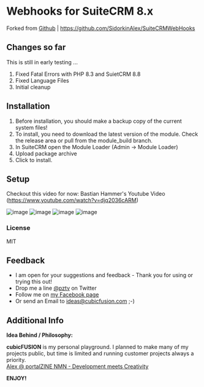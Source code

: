 # Webhooks for SuiteCRM 8.x
Forked from [Github](https://github.com/SidorkinAlex/SuiteCRMWebHooks) | https://github.com/SidorkinAlex/SuiteCRMWebHooks

## Changes so far
This is still in early testing ...

1. Fixed Fatal Errors with PHP 8.3 and SuietCRM 8.8
2. Fixed Language Files
3. Initial cleanup

## Installation

1. Before installation, you should make a backup copy of the current system files!
2. To install, you need to download the latest version of the module. Check the release area or pull from the module_build branch.
3. In SuiteCRM open the Module Loader (Admin -> Module Loader)
4. Upload package archive
5. Click to install.


## Setup
Checkout this video for now:
Bastian Hammer's Youtube Video (https://www.youtube.com/watch?v=djq2036cARM)

![image](https://portalzine.de/my-assets/github/suitecrm/webhook/1.png)
![image](https://portalzine.de/my-assets/github/suitecrm/webhook/2.png)
![image](https://portalzine.de/my-assets/github/suitecrm/webhook/3.png)
![image](https://portalzine.de/my-assets/github/suitecrm/webhook/4.png)
  
### License
MIT

## Feedback
* I am open for your suggestions and feedback - Thank you for using or trying this out!
* Drop me a line [@pztv][2] on Twitter
* Follow me on [my Facebook page][3]
* Or send an Email to [ideas@cubicfusion.com][4] ;-)

## Additional Info
**Idea Behind / Philosophy:**  

**cubicFUSION** is my personal playground. I planned to make many of my projects public, but time is limited and running customer projects always a priority.  
[Alex @ portalZINE NMN - Development meets Creativity][1]

**ENJOY!**


[1]:	https://portalzine.de/
[2]:	http://twitter.com/pztv
[3]:	http://www.facebook.com/portalzine
[4]:	mailto:ideas@cubicfusion.com



